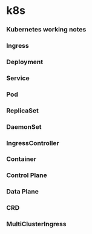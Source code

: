 # k8s

### Kubernetes working notes

### Ingress

### Deployment

### Service

### Pod

### ReplicaSet

### DaemonSet

### IngressController

### Container

### Control Plane

### Data Plane

### CRD

### MultiClusterIngress

